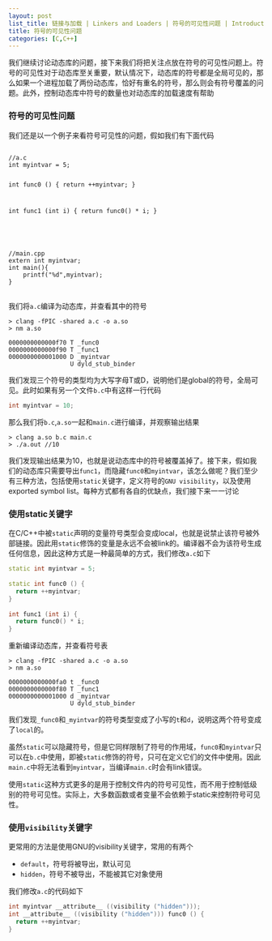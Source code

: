 ```yaml
---
layout: post
list_title: 链接与加载 | Linkers and Loaders | 符号的可见性问题 | Introduction to Symbol visibility
title: 符号的可见性问题
categories: [C,C++]
---
```


我们继续讨论动态库的问题，接下来我们将把关注点放在符号的可见性问题上。符号的可见性对于动态库至关重要，默认情况下，动态库的符号都是全局可见的，那么如果一个进程加载了两份动态库，恰好有重名的符号，那么则会有符号覆盖的问题。此外，控制动态库中符号的数量也对动态库的加载速度有帮助

### 符号的可见性问题

我们还是以一个例子来看符号可见性的问题，假如我们有下面代码

<div class="highlight md-flex-h md-margin-bottom-24">
<div>
<pre class="highlight language-cpp md-no-padding-v md-height-full">
<code class="language-cpp">
//a.c
int myintvar = 5;
 
int func0 () {
  return ++myintvar;
}
 
int func1 (int i) {
  return func0() * i;
}

</code>
</pre>
</div>
<div class="md-margin-left-12">
<pre class="highlight language-cpp md-no-padding-v md-height-full">
<code class="language-cpp">
//main.cpp
extern int myintvar;
int main(){
    printf("%d",myintvar); 
}
</code>
</pre>
</div>
</div>

我们将`a.c`编译为动态库，并查看其中的符号

```shell
> clang -fPIC -shared a.c -o a.so
> nm a.so

0000000000000f70 T _func0
0000000000000f90 T _func1
0000000000001000 D _myintvar
                 U dyld_stub_binder
```

我们发现三个符号的类型均为大写字母T或D，说明他们是global的符号，全局可见。此时如果有另一个文件`b.c`中有这样一行代码

```c
int myintvar = 10;
```
那么我们将`b.c`,`a.so`一起和`main.c`进行编译，并观察输出结果

```shell
> clang a.so b.c main.c
> ./a.out //10
```
我们发现输出结果为10，也就是说动态库中的符号被覆盖掉了。接下来，假如我们的动态库只需要导出`func1`，而隐藏`func0`和`myintvar`，该怎么做呢？我们至少有三种方法，包括使用`static`关键字，定义符号的`GNU visibility`，以及使用exported symbol list。每种方式都有各自的优缺点，我们接下来一一讨论

### 使用static关键字

在C/C++中被`static`声明的变量符号类型会变成local，也就是说禁止该符号被外部链接。因此用`static`修饰的变量是永远不会被link的。编译器不会为该符号生成任何信息，因此这种方式是一种最简单的方式，我们修改`a.c`如下

```cpp
static int myintvar = 5;
 
static int func0 () {
  return ++myintvar;
}
 
int func1 (int i) {
  return func0() * i;
}
```
重新编译动态库，并查看符号表

```shell
> clang -fPIC -shared a.c -o a.so
> nm a.so

0000000000000fa0 t _func0
0000000000000f80 T _func1
0000000000001000 d _myintvar
                 U dyld_stub_binder

```

我们发现`_func0`和`_myintvar`的符号类型变成了小写的`t`和`d`，说明这两个符号变成了`local`的。

虽然`static`可以隐藏符号，但是它同样限制了符号的作用域，`func0`和`myintvar`只可以在`b.c`中使用，即被`static`修饰的符号，只可在定义它们的文件中使用。因此`main.c`中将无法看到`myintvar`，当编译`main.c`时会有link错误。

使用`static`这种方式更多的是用于控制文件内的符号可见性，而不用于控制低级别的符号可见性。实际上，大多数函数或者变量不会依赖于static来控制符号可见性。

### 使用`visibility`关键字

更常用的方法是使用GNU的visibility关键字，常用的有两个

- `default`，符号将被导出，默认可见
- `hidden`，符号不被导出，不能被其它对象使用

我们修改`a.c`的代码如下

```c
int myintvar __attribute__ ((visibility ("hidden")));
int __attribute__ ((visibility ("hidden"))) func0 () {
  return ++myintvar;
}
```